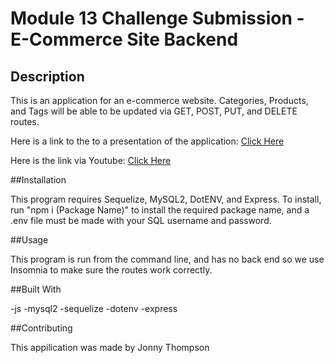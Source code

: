 # Module 13 Challenge Submission - E-Commerce Site Backend

## Description

This is an application for an e-commerce website. Categories, Products, and Tags will be able to be updated via GET, POST, PUT, and DELETE routes.

Here is a link to the to a presentation of the application: [Click Here](https://drive.google.com/file/d/1emaMvHeFeEYgxnGMbMAY-aW9_LBWOhg1/view?usp=sharing)

Here is the link via Youtube: [Click Here](https://youtu.be/X-22-g0JWQE)

##Installation

This program requires Sequelize, MySQL2, DotENV, and Express. To install, run "npm i (Package Name)" to install the required package name, and a .env file must be made with your SQL username and password.

##Usage

This program is run from the command line, and has no back end so we use Insomnia to make sure the routes work correctly.

##Built With

-js
-mysql2
-sequelize
-dotenv
-express

##Contributing

This appilication was made by Jonny Thompson
